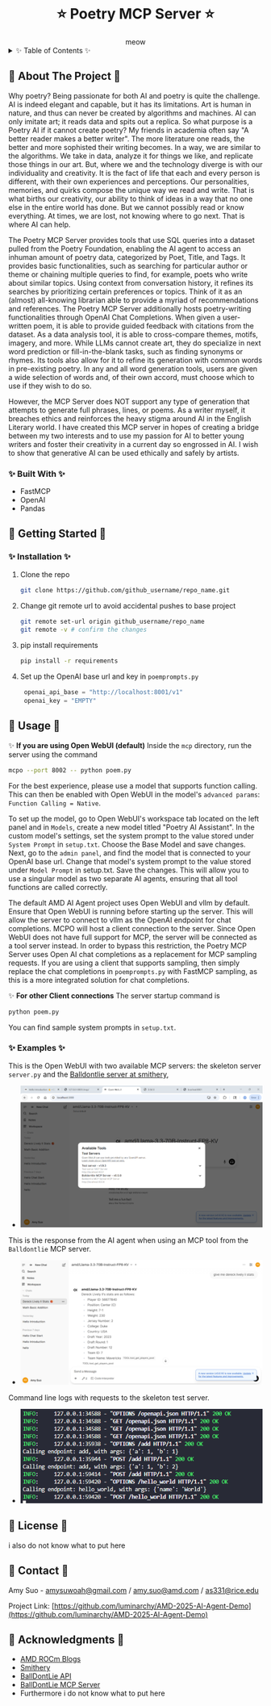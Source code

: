 <div align="center">

<h1> ⭐  Poetry MCP Server ⭐ </h1>
meow
<div align="left">

<!-- TABLE OF CONTENTS -->

<details>
  <summary>✨ Table of Contents ✨ </summary>
  <ol>
    <li>
      <a href="#about-the-project">About The Project</a>
      <ul>
        <li><a href="#built-with">Built With</a></li>
      </ul>
    </li>
    <li>
      <a href="#getting-started">Getting Started</a>
      <ul>
        <li><a href="#prerequisites">Prerequisites</a></li>
        <li><a href="#installation">Installation</a></li>
      </ul>
    </li>
    <li><a href="#usage">Usage</a>
      <ul>
        <li><a href="#examples">Examples</a></li>
      </ul></li>
    <li><a href="#license">License</a></li>
    <li><a href="#contact">Contact</a></li>
    <li><a href="#acknowledgments">Acknowledgments</a></li>
  </ol>
</details>

<!-- ABOUT THE PROJECT -->

## 🌟 About The Project 🌟

Why poetry? Being passionate for both AI and poetry is quite the challenge. AI is indeed elegant and capable, but it has its limitations. Art is human in nature, and thus can never be created by algorithms and machines. AI can only imitate art; it reads data and spits out a replica. So what purpose is a Poetry AI if it cannot create poetry? My friends in academia often say "A better reader makes a better writer". The more literature one reads, the better and more sophisted their writing becomes. In a way, we are similar to the algorithms. We take in data, analyze it for things we like, and replicate those things in our art. But, where we and the technology diverge is with our individuality and creativity. It is the fact of life that each and every person is different, with their own experiences and perceptions. Our personalities, memories, and quirks compose the unique way we read and write. That is what births our creativity, our ability to think of ideas in a way that no one else in the entire world has done. But we cannot possibly read or know everything. At times, we are lost, not knowing where to go next. That is where AI can help.

The Poetry MCP Server provides tools that use SQL queries into a dataset pulled from the Poetry Foundation, enabling the AI agent to access an inhuman amount of poetry data, categorized by Poet, Title, and Tags. It provides basic functionalities, such as searching for particular author or theme or chaining multiple queries to find, for example, poets who write about similar topics. Using context from conversation history, it refines its searches by prioritizing certain preferences or topics. Think of it as an (almost) all-knowing librarian able to provide a myriad of recommendations and references.
The Poetry MCP Server additionally hosts poetry-writing functionalities through OpenAI Chat Completions. When given a user-written poem, it is able to provide guided feedback with citations from the dataset. As a data analysis tool, it is able to cross-compare themes, motifs, imagery, and more. While LLMs cannot create art, they do specialize in next word prediction or fill-in-the-blank tasks, such as finding synonyms or rhymes. Its tools also allow for it to refine its generation with common words in pre-existing poetry. In any and all word generation tools, users are given a wide selection of words and, of their own accord, must choose which to use if they wish to do so.

However, the MCP Server does NOT support any type of generation that attempts to generate full phrases, lines, or poems. As a writer myself, it breaches ethics and reinforces the heavy stigma around AI in the English Literary world. I have created this MCP server in hopes of creating a bridge between my two interests and to use my passion for AI to better young writers and foster their creativity in a current day so engrossed in AI. I wish to show that generative AI can be used ethically and safely by artists.

### ✨ Built With ✨

* FastMCP
* OpenAI
* Pandas

<!-- GETTING STARTED -->

## 🌟 Getting Started 🌟

### ✨ Installation ✨

1. Clone the repo
   
   ```sh
   git clone https://github.com/github_username/repo_name.git
   ```
2. Change git remote url to avoid accidental pushes to base project
   
   ```sh
   git remote set-url origin github_username/repo_name
   git remote -v # confirm the changes
   ```
3. pip install requirements
   
   ```sh
   pip install -r requirements
   ```

4. Set up the OpenAI base url and key in `poemprompts.py`
   
   ```py
    openai_api_base = "http://localhost:8001/v1"
    openai_key = "EMPTY"
   ```

## 🌟 Usage 🌟

✨ **If you are using Open WebUI (default)**
Inside the `mcp` directory, run the server using the command

```sh
mcpo --port 8002 -- python poem.py
```

For the best experience, please use a model that supports function calling. This can then be enabled with Open WebUI in the model's `advanced params`: `Function Calling = Native`.

To set up the model, go to Open WebUI's workspace tab located on the left panel and in `Models`, create a new model titled "Poetry AI Assistant". In the custom model's settings, set the system prompt to the value stored under `System Prompt` in `setup.txt`. Choose the Base Model and save changes. 
Next, go to the `admin panel`, and find the model that is connected to your OpenAI base url. Change that model's system prompt to the value stored under `Model Prompt` in setup.txt. Save the changes. 
This will allow you to use a singular model as two separate AI agents, ensuring that all tool functions are called correctly. 

The default AMD AI Agent project uses Open WebUI and vllm by default. Ensure that Open WebUI is running before starting up the server. This will allow the server to connect to vllm as the OpenAI endpoint for chat completions. MCPO will host a client connection to the server. Since Open WebUI does not have full support for MCP, the server will be connected as a tool server instead. In order to bypass this restriction, the Poetry MCP Server uses Open AI chat completions as a replacement for MCP sampling requests. If you are using a client that supports sampling, then simply replace the chat completions in `poemprompts.py` with FastMCP sampling, as this is a more integrated solution for chat completions. 

✨ **For other Client connections**
The server startup command is

```sh
python poem.py
```

You can find sample system prompts in `setup.txt`. 

### ✨ Examples ✨

This is the Open WebUI with two available MCP servers: the skeleton server `server.py` and the [Balldontlie server at smithery](https://smithery.ai/server/@mikechao/balldontlie-mcp "https://smithery.ai/server/@mikechao/balldontlie-mcp"),

* ![tools](assets/toolservers.png)

This is the response from the AI agent when using an MCP tool from the `Balldontlie` MCP server.

* ![mcp1](assets/mcp1.png)

Command line logs with requests to the skeleton test server.

* ![logs](assets/mcplogs.png)

## 🌟 License 🌟

i also do not know what to put here

<!-- CONTACT -->

## 🌟 Contact 🌟

Amy Suo - amysuwoah@gmail.com / amy.suo@amd.com / as331@rice.edu

Project Link: [https://github.com/luminarchy/AMD-2025-AI-Agent-Demo](https://github.com/luminarchy/AMD-2025-AI-Agent-Demo)

<!-- ACKNOWLEDGMENTS -->

## 🌟 Acknowledgments 🌟

* [AMD ROCm Blogs](https://rocm.blogs.amd.com/)
* [Smithery](https://smithery.ai/)
* [BallDontLie API](https://www.balldontlie.io/)
* [BallDontLie MCP Server](https://github.com/mikechao/balldontlie-mcp)
* Furthermore i do not know what to put here

